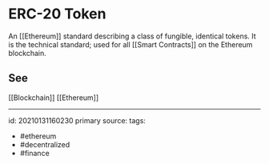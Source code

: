 # ERC-20 Token
An [[Ethereum]] standard describing a class of fungible, identical tokens. It is the technical standard; used for all [[Smart Contracts]] on the Ethereum blockchain.

## See
[[Blockchain]]
[[Ethereum]]


---

id: 20210131160230
primary source: 
tags:
- #ethereum
- #decentralized
- #finance

